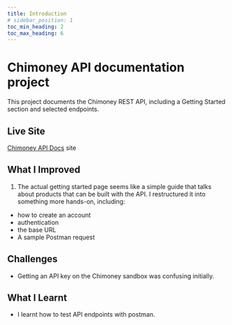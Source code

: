 ```yaml
---
title: Introduction
# sidebar_position: 1
toc_min_heading: 2
toc_max_heading: 6
---
```

# Chimoney API documentation project
This project documents the Chimoney REST API, including a Getting Started section and selected endpoints.

## Live Site 
[Chimoney API Docs](https://chimoney.io) site


## What I Improved
1. The actual getting started page seems like a simple guide that talks about products that can be built with the API. I restructured it into something more hands-on, including:
- how to create an account
- authentication
- the base URL
- A sample Postman request


## Challenges
- Getting an API key on the Chimoney sandbox was confusing initially.



## What I Learnt
- I learnt how to test API endpoints with postman. 



